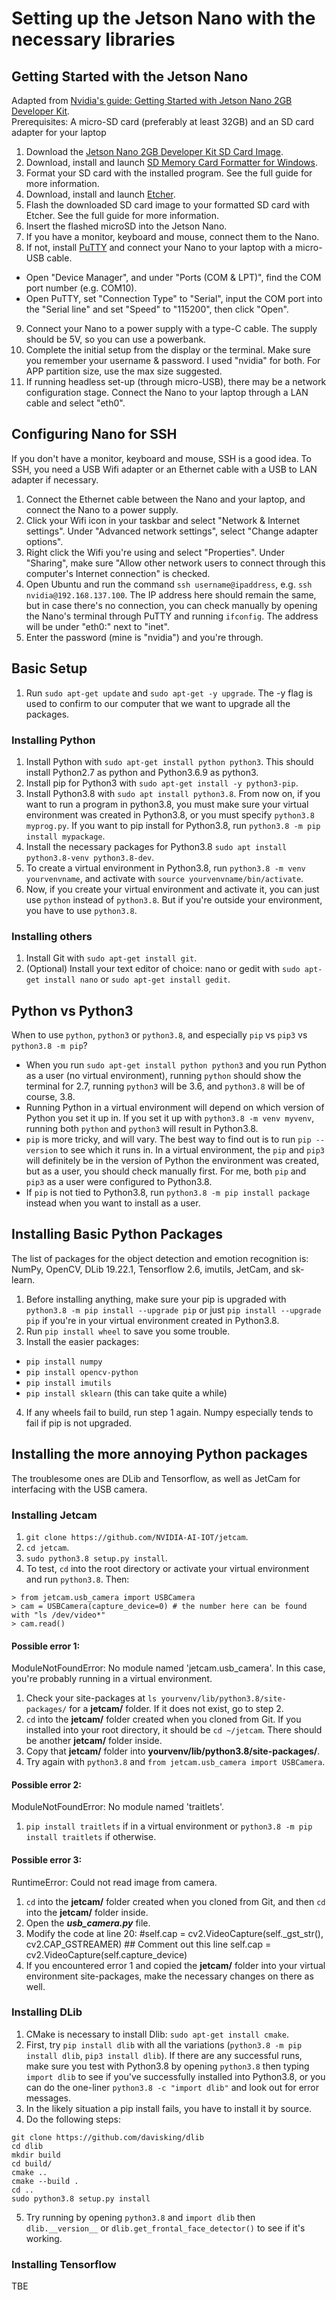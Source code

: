 # Setting up the Jetson Nano with the necessary libraries

## Getting Started with the Jetson Nano
Adapted from [Nvidia's guide: Getting Started with Jetson Nano 2GB Developer Kit](https://developer.nvidia.com/embedded/learn/get-started-jetson-nano-2gb-devkit#intro).\
Prerequisites: A micro-SD card (preferably at least 32GB) and an SD card adapter for your laptop
1. Download the [Jetson Nano 2GB Developer Kit SD Card Image](https://developer.nvidia.com/jetson-nano-2gb-sd-card-image).
2. Download, install and launch [SD Memory Card Formatter for Windows](https://www.sdcard.org/downloads/formatter/sd-memory-card-formatter-for-windows-download/).
3. Format your SD card with the installed program. See the full guide for more information.
4. Download, install and launch [Etcher](https://www.balena.io/etcher).
5. Flash the downloaded SD card image to your formatted SD card with Etcher. See the full guide for more information.
6. Insert the flashed microSD into the Jetson Nano.
7. If you have a monitor, keyboard and mouse, connect them to the Nano.
8. If not, install [PuTTY](https://www.chiark.greenend.org.uk/~sgtatham/putty/latest.html) and connect your Nano to your laptop with a micro-USB cable. 
- Open "Device Manager", and under "Ports (COM & LPT)", find the COM port number (e.g. COM10). 
- Open PuTTY, set "Connection Type" to "Serial", input the COM port into the "Serial line" and set "Speed" to "115200", then click "Open". 
9. Connect your Nano to a power supply with a type-C cable. The supply should be 5V, so you can use a powerbank.
10. Complete the initial setup from the display or the terminal. Make sure you remember your username & password. I used "nvidia" for both. For APP partition size, use the max size suggested.
11. If running headless set-up (through micro-USB), there may be a network configuration stage. Connect the Nano to your laptop through a LAN cable and select "eth0".

## Configuring Nano for SSH
If you don't have a monitor, keyboard and mouse, SSH is a good idea. To SSH, you need a USB Wifi adapter or an Ethernet cable with a USB to LAN adapter if necessary.
1. Connect the Ethernet cable between the Nano and your laptop, and connect the Nano to a power supply.
2. Click your Wifi icon in your taskbar and select "Network & Internet settings". Under "Advanced network settings", select "Change adapter options".
3. Right click the Wifi you're using and select "Properties". Under "Sharing", make sure "Allow other network users to connect through this computer's Internet connection" is checked.
4. Open Ubuntu and run the command ```ssh username@ipaddress```, e.g. ```ssh nvidia@192.168.137.100```. The IP address here should remain the same, but in case there's no connection, you can check manually by opening the Nano's terminal through PuTTY and running ```ifconfig```. The address will be under "eth0:" next to "inet". 
5. Enter the password (mine is "nvidia") and you're through. 

## Basic Setup
1. Run ```sudo apt-get update``` and ```sudo apt-get -y upgrade```. The -y flag is used to confirm to our computer that we want to upgrade all the packages.
### Installing Python
1. Install Python with ```sudo apt-get install python python3```. This should install Python2.7 as python and Python3.6.9 as python3.
2. Install pip for Python3 with ```sudo apt-get install -y python3-pip```.
3. Install Python3.8 with ```sudo apt install python3.8```. From now on, if you want to run a program in python3.8, you must make sure your virtual environment was created in Python3.8, or you must specify ```python3.8 myprog.py```. If you want to pip install for Python3.8, run ```python3.8 -m pip install mypackage```.
4. Install the necessary packages for Python3.8 ```sudo apt install python3.8-venv python3.8-dev```.
5. To create a virtual environment in Python3.8, run ```python3.8 -m venv yourvenvname```, and activate with ```source yourvenvname/bin/activate```.
6. Now, if you create your virtual environment and activate it, you can just use ```python``` instead of ```python3.8```. But if you're outside your environment, you have to use ```python3.8```.

### Installing others
1. Install Git with ```sudo apt-get install git```.
2. (Optional) Install your text editor of choice: nano or gedit with ```sudo apt-get install nano``` or ```sudo apt-get install gedit```.

## Python vs Python3
When to use ```python```, ```python3``` or ```python3.8```, and especially ```pip``` vs ```pip3``` vs ```python3.8 -m pip```?
- When you run ```sudo apt-get install python python3``` and you run Python as a user (no virtual environment), running ```python``` should show the terminal for 2.7, running ```python3``` will be 3.6, and ```python3.8``` will be of course, 3.8.
- Running Python in a virtual environment will depend on which version of Python you set it up in. If you set it up with ```python3.8 -m venv myvenv```, running both ```python``` and ```python3``` will result in Python3.8.
- ```pip``` is more tricky, and will vary. The best way to find out is to run ```pip --version``` to see which it runs in. In a virtual environment, the ```pip``` and ```pip3``` will definitely be in the version of Python the environment was created, but as a user, you should check manually first. For me, both ```pip``` and ```pip3``` as a user were configured to Python3.8. 
- If ```pip``` is not tied to Python3.8, run ```python3.8 -m pip install package``` instead when you want to install as a user.

## Installing Basic Python Packages
The list of packages for the object detection and emotion recognition is: NumPy, OpenCV, DLib 19.22.1, Tensorflow 2.6, imutils, JetCam, and sk-learn.
1. Before installing anything, make sure your pip is upgraded with ```python3.8 -m pip install --upgrade pip``` or just ```pip install --upgrade pip``` if you're in your virtual environment created in Python3.8.
2. Run ```pip install wheel``` to save you some trouble.
3. Install the easier packages:
- ```pip install numpy```
- ```pip install opencv-python```
- ```pip install imutils```
- ```pip install sklearn``` (this can take quite a while)
4. If any wheels fail to build, run step 1 again. Numpy especially tends to fail if pip is not upgraded.

## Installing the more annoying Python packages
The troublesome ones are DLib and Tensorflow, as well as JetCam for interfacing with the USB camera.

### Installing Jetcam
1. ```git clone https://github.com/NVIDIA-AI-IOT/jetcam```.
2. ```cd jetcam```.
3. ```sudo python3.8 setup.py install```.
4. To test, ```cd``` into the root directory or activate your virtual environment and run ```python3.8```. Then:
```
> from jetcam.usb_camera import USBCamera
> cam = USBCamera(capture_device=0) # the number here can be found with "ls /dev/video*"
> cam.read()
```

#### Possible error 1:
ModuleNotFoundError: No module named 'jetcam.usb_camera'.
In this case, you're probably running in a virtual environment.
1. Check your site-packages at ```ls yourvenv/lib/python3.8/site-packages/``` for a **jetcam/** folder. If it does not exist, go to step 2.
2. ```cd``` into the **jetcam/** folder created when you cloned from Git. If you installed into your root directory, it should be ```cd ~/jetcam```. There should be another **jetcam/** folder inside.
3. Copy that **jetcam/** folder into **yourvenv/lib/python3.8/site-packages/**.
4. Try again with ```python3.8``` and ```from jetcam.usb_camera import USBCamera```.

#### Possible error 2:
ModuleNotFoundError: No module named 'traitlets'.
1. ```pip install traitlets``` if in a virtual environment or ```python3.8 -m pip install traitlets``` if otherwise.

#### Possible error 3:
RuntimeError: Could not read image from camera.
1. ```cd``` into the **jetcam/** folder created when you cloned from Git, and then ```cd``` into the **jetcam/** folder inside.
2. Open the ***usb_camera.py*** file.
3. Modify the code at line 20:
#self.cap = cv2.VideoCapture(self._gst_str(), cv2.CAP_GSTREAMER) ## Comment out this line
self.cap = cv2.VideoCapture(self.capture_device)
4. If you encountered error 1 and copied the **jetcam/** folder into your virtual environment site-packages, make the necessary changes on there as well.

### Installing DLib
1. CMake is necessary to install Dlib: ```sudo apt-get install cmake```.
2. First, try ```pip install dlib``` with all the variations (```python3.8 -m pip install dlib```, ```pip3 install dlib```). If there are any successful runs, make sure you test with Python3.8 by opening ```python3.8``` then typing ```import dlib``` to see if you've successfully installed into Python3.8, or you can do the one-liner ```python3.8 -c "import dlib"``` and look out for error messages.
3. In the likely situation a pip install fails, you have to install it by source. 
4. Do the following steps:
```
git clone https://github.com/davisking/dlib
cd dlib
mkdir build
cd build/
cmake ..
cmake --build .
cd ..
sudo python3.8 setup.py install
```
5. Try running by opening ```python3.8``` and ```import dlib``` then ```dlib.__version__``` or ```dlib.get_frontal_face_detector()``` to see if it's working.

### Installing Tensorflow
TBE
